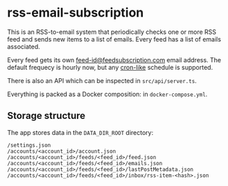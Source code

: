 # rss-email-subscription

This is an RSS-to-email system that periodically checks one or more RSS feed and sends new items to a list of emails. Every feed has a list of emails associated.

Every feed gets its own feed-id@feedsubscription.com email address. The default frequecy is hourly now, but any [cron-like][0] schedule is supported.

[0]: https://github.com/node-cron/node-cron#cron-syntax

There is also an API which can be inspected in `src/api/server.ts`.

Everything is packed as a Docker composition: in `docker-compose.yml`.

## Storage structure

The app stores data in the `DATA_DIR_ROOT` directory:

```
/settings.json
/accounts/<account_id>/account.json
/accounts/<account_id>/feeds/<feed_id>/feed.json
/accounts/<account_id>/feeds/<feed_id>/emails.json
/accounts/<account_id>/feeds/<feed_id>/lastPostMetadata.json
/accounts/<account_id>/feeds/<feed_id>/inbox/rss-item-<hash>.json
```
